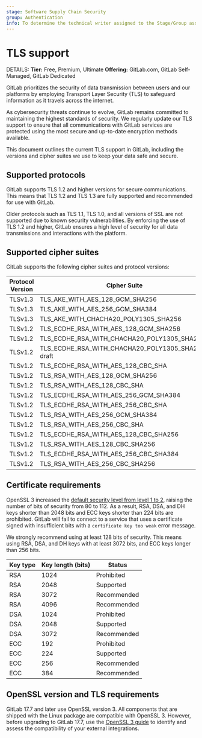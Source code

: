 ```yaml
---
stage: Software Supply Chain Security
group: Authentication
info: To determine the technical writer assigned to the Stage/Group associated with this page, see https://handbook.gitlab.com/handbook/product/ux/technical-writing/#assignments
---
```


# TLS support

DETAILS:
**Tier:** Free, Premium, Ultimate
**Offering:** GitLab.com, GitLab Self-Managed, GitLab Dedicated

GitLab prioritizes the security of data transmission between users and our
platforms by employing Transport Layer Security (TLS) to safeguard information
as it travels across the internet.

As cybersecurity threats continue to evolve, GitLab remains committed to maintaining the
highest standards of security. We regularly update our TLS support to ensure
that all communications with GitLab services are protected using the most secure
and up-to-date encryption methods available.

This document outlines the current TLS support in GitLab, including the versions
and cipher suites we use to keep your data safe and secure.

## Supported protocols

GitLab supports TLS 1.2 and higher versions for secure communications. This
means that TLS 1.2 and TLS 1.3 are fully supported and recommended for use with
GitLab.

Older protocols such as TLS 1.1, TLS 1.0, and all versions of SSL are not
supported due to known security vulnerabilities. By enforcing the use of TLS 1.2
and higher, GitLab ensures a high level of security for all data transmissions
and interactions with the platform.

## Supported cipher suites

GitLab supports the following cipher suites and protocol versions:

| Protocol Version | Cipher Suite | [Grade](https://github.com/ssllabs/research/wiki/SSL-Server-Rating-Guide) |
|------------------|--------------|-------|
| TLSv1.3 | TLS_AKE_WITH_AES_128_GCM_SHA256 | A |
| TLSv1.3 | TLS_AKE_WITH_AES_256_GCM_SHA384 | A |
| TLSv1.3 | TLS_AKE_WITH_CHACHA20_POLY1305_SHA256 | A |
| TLSv1.2 | TLS_ECDHE_RSA_WITH_AES_128_GCM_SHA256 | A |
| TLSv1.2 | TLS_ECDHE_RSA_WITH_CHACHA20_POLY1305_SHA256 | A |
| TLSv1.2 | TLS_ECDHE_RSA_WITH_CHACHA20_POLY1305_SHA256-draft | A |
| TLSv1.2 | TLS_ECDHE_RSA_WITH_AES_128_CBC_SHA | A |
| TLSv1.2 | TLS_RSA_WITH_AES_128_GCM_SHA256 | A |
| TLSv1.2 | TLS_RSA_WITH_AES_128_CBC_SHA | A |
| TLSv1.2 | TLS_ECDHE_RSA_WITH_AES_256_GCM_SHA384 | A |
| TLSv1.2 | TLS_ECDHE_RSA_WITH_AES_256_CBC_SHA | A |
| TLSv1.2 | TLS_RSA_WITH_AES_256_GCM_SHA384 | A |
| TLSv1.2 | TLS_RSA_WITH_AES_256_CBC_SHA | A |
| TLSv1.2 | TLS_ECDHE_RSA_WITH_AES_128_CBC_SHA256 | A |
| TLSv1.2 | TLS_RSA_WITH_AES_128_CBC_SHA256 | A |
| TLSv1.2 | TLS_ECDHE_RSA_WITH_AES_256_CBC_SHA384 | A |
| TLSv1.2 | TLS_RSA_WITH_AES_256_CBC_SHA256 | A |

## Certificate requirements

OpenSSL 3 increased the [default security level from level 1 to 2](https://docs.openssl.org/3.0/man3/SSL_CTX_set_security_level/#default-callback-behaviour),
raising the number of bits of security from 80 to 112. As a result, RSA, DSA, and
DH keys shorter than 2048 bits and ECC keys shorter than 224 bits are
prohibited. GitLab will fail to connect to a service that uses a certificate
signed with insufficient bits with a `certificate key too weak` error message.

We strongly recommend using at least 128 bits of security. This means using RSA,
DSA, and DH keys with at least 3072 bits, and ECC keys longer than 256 bits.

| Key type | Key length (bits) | Status      |
|----------|-------------------|-------------|
| RSA      | 1024              | Prohibited  |
| RSA      | 2048              | Supported   |
| RSA      | 3072              | Recommended |
| RSA      | 4096              | Recommended |
| DSA      | 1024              | Prohibited  |
| DSA      | 2048              | Supported   |
| DSA      | 3072              | Recommended |
| ECC      | 192               | Prohibited  |
| ECC      | 224               | Supported   |
| ECC      | 256               | Recommended |
| ECC      | 384               | Recommended |

## OpenSSL version and TLS requirements

GitLab 17.7 and later use OpenSSL version 3. All components that are shipped
with the Linux package are compatible with OpenSSL 3. However, before upgrading
to GitLab 17.7, use the [OpenSSL 3 guide](https://docs.gitlab.com/omnibus/settings/ssl/openssl_3.html)
to identify and assess the compatibility of your external integrations.

